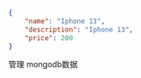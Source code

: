 ```json
{
    "name": "Iphone 13",
    "description": "Iphone 13",
    "price": 200
}

```

管理 mongodb数据

```


